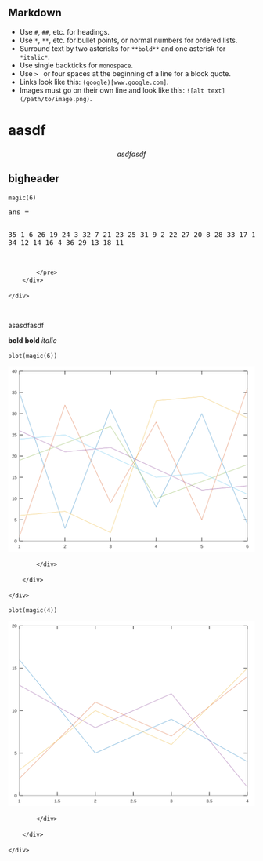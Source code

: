 
## Markdown

* Use `#`, `##`, etc. for headings.
* Use `*`, `**`, etc. for bullet points, or normal numbers for ordered lists.
* Surround text by two asterisks for `**bold**` and one asterisk for `*italic*`.
* Use single backticks for `monospace`.
* Use `> ` or four spaces at the beginning of a line for a block quote.
* Links look like this: `(google)[www.google.com]`.
* Images must go on their own line and look like this: `![alt text](/path/to/image.png)`.

# aasdf

###  

$$a s d f a s d f$$



## bigheader

```{octave}
magic(6)
```
<div>
    <div class="codeparent octave">
        <div class="stdout">
            <pre>
ans =

   35    1    6   26   19   24
    3   32    7   21   23   25
   31    9    2   22   27   20
    8   28   33   17   10   15
   30    5   34   12   14   16
    4   36   29   13   18   11

            </pre>
        </div>
        
    </div>
    
</div>

asasdfasdf

**bold**
**bold**
*italic*


```{octave}
plot(magic(6))
```
<div>
    <div class="codeparent octave">
        <div class="display">
            <div class="display-data result-image-container" data-mime-type="image/svg+xml">
                <img class="result-image" src="assets/25992bca3e.svg" title="Result image" alt>
                
            </div>
            
        </div>
        
    </div>
</div>


```{octave}
plot(magic(4))
```
<div>
    <div class="codeparent octave">
        <div class="display">
            <div class="display-data result-image-container" data-mime-type="image/svg+xml">
                <img class="result-image" src="assets/d63089d3b5.svg" title="Result image" alt>
                
            </div>
            
        </div>
        
    </div>
</div>
